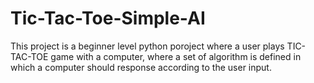 # Tic-Tac-Toe-Simple-AI
This project is a beginner level python poroject where a user plays TIC-TAC-TOE game with a computer, where a set of algorithm is defined in which a computer should response according to the user input.
